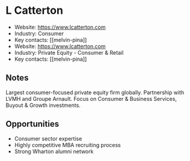 # L Catterton

- Website: https://www.lcatterton.com
- Industry: Consumer
- Key contacts: [[melvin-pina]]
- Website: https://www.lcatterton.com
- Industry: Private Equity - Consumer & Retail
- Key contacts: [[melvin-pina]]

## Notes
Largest consumer-focused private equity firm globally. Partnership with LVMH and Groupe Arnault. Focus on Consumer & Business Services, Buyout & Growth investments.

## Opportunities
- Consumer sector expertise
- Highly competitive MBA recruiting process
- Strong Wharton alumni network